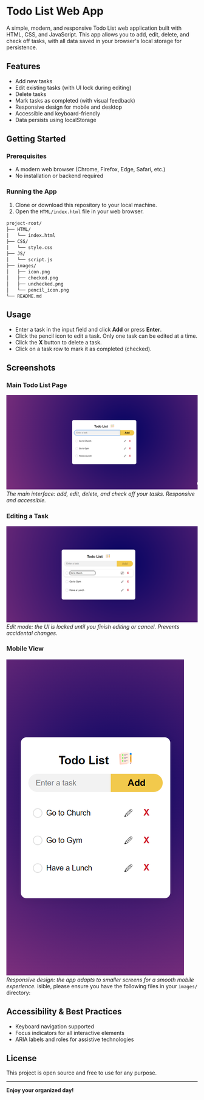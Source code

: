 # Todo List Web App

A simple, modern, and responsive Todo List web application built with HTML, CSS, and JavaScript. This app allows you to add, edit, delete, and check off tasks, with all data saved in your browser's local storage for persistence.

## Features

- Add new tasks
- Edit existing tasks (with UI lock during editing)
- Delete tasks
- Mark tasks as completed (with visual feedback)
- Responsive design for mobile and desktop
- Accessible and keyboard-friendly
- Data persists using localStorage

## Getting Started

### Prerequisites

- A modern web browser (Chrome, Firefox, Edge, Safari, etc.)
- No installation or backend required

### Running the App

1. Clone or download this repository to your local machine.
2. Open the `HTML/index.html` file in your web browser.

```
project-root/
├── HTML/
│   └── index.html
├── CSS/
│   └── style.css
├── JS/
│   └── script.js
├── images/
│   ├── icon.png
│   ├── checked.png
│   ├── unchecked.png
│   └── pencil_icon.png
└── README.md
```

## Usage

- Enter a task in the input field and click **Add** or press **Enter**.
- Click the pencil icon to edit a task. Only one task can be edited at a time.
- Click the **X** button to delete a task.
- Click on a task row to mark it as completed (checked).

## Screenshots

### Main Todo List Page

![Main Todo List Page](images/screenshot-main.png)
_The main interface: add, edit, delete, and check off your tasks. Responsive and accessible._

### Editing a Task

![Editing a Task](images/screenshot-edit.png)
_Edit mode: the UI is locked until you finish editing or cancel. Prevents accidental changes._

### Mobile View

![Mobile View](images/screenshot-mobile.png)
_Responsive design: the app adapts to smaller screens for a smooth mobile experience._
isible, please ensure you have the following files in your `images/` directory:


## Accessibility & Best Practices

- Keyboard navigation supported
- Focus indicators for all interactive elements
- ARIA labels and roles for assistive technologies

## License

This project is open source and free to use for any purpose.

---

**Enjoy your organized day!**
